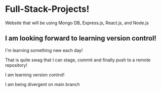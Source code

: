 # Full-Stack-Projects!
Website that will be using Mongo DB, Express.js, React.js, and Node.js 


## I am looking forward to learning version control!

I'm learning something new each day!

That is quite swag that I can stage, commit and finally push to a remote repository!

I am learning version control!


I am being divergent on main branch
